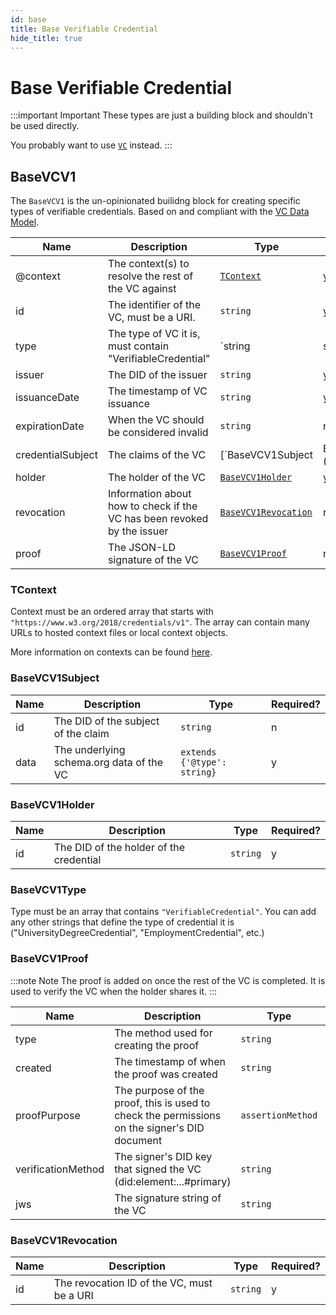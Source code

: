 ```yaml
---
id: base
title: Base Verifiable Credential
hide_title: true
---
```


# Base Verifiable Credential

:::important Important
These types are just a building block and shouldn't be used directly.

You probably want to use [`VC`](index) instead.
:::

## BaseVCV1

The `BaseVCV1` is the un-opinionated builidng block for creating specific types of verifiable credentials. Based on and compliant with the [VC Data Model](https://www.w3.org/TR/vc-data-model/).

| Name              | Description                                                             | Type                                                      | Required? |
| ----------------- | ----------------------------------------------------------------------- | --------------------------------------------------------- | --------- |
| @context          | The context(s) to resolve the rest of the VC against                    | [`TContext`](#TContext)                                   | y         |
| id                | The identifier of the VC, must be a URI.                                | `string`                                                  | y         |
| type              | The type of VC it is, must contain "VerifiableCredential"               | `string | string[]`                                       | y         |
| issuer            | The DID of the issuer                                                   | `string`                                                  | y         |
| issuanceDate      | The timestamp of VC issuance                                            | `string`                                                  | y         |
| expirationDate    | When the VC should be considered invalid                                | `string`                                                  | n         |
| credentialSubject | The claims of the VC                                                    | [`BaseVCV1Subject | BaseVCV1Subject[]`](#BaseVCV1Subject) | y         |
| holder            | The holder of the VC                                                    | [`BaseVCV1Holder`](#BaseVCV1Holder)                       | y         |
| revocation        | Information about how to check if the VC has been revoked by the issuer | [`BaseVCV1Revocation`](#BaseVCV1Revocation)               | n         |
| proof             | The JSON-LD signature of the VC                                         | [`BaseVCV1Proof`](#BaseVCV1Proof)                         | n         |

### TContext

Context must be an ordered array that starts with `"https://www.w3.org/2018/credentials/v1"`. The array can contain many URLs to hosted context files or local context objects.

More information on contexts can be found [here](https://w3c.github.io/json-ld-syntax/#the-context).

### BaseVCV1Subject

| Name | Description                              | Type                        | Required? |
| ---- | ---------------------------------------- | --------------------------- | --------- |
| id   | The DID of the subject of the claim      | `string`                    | n         |
| data | The underlying schema.org data of the VC | `extends {'@type': string}` | y         |

### BaseVCV1Holder

| Name | Description                             | Type     | Required? |
| ---- | --------------------------------------- | -------- | --------- |
| id   | The DID of the holder of the credential | `string` | y         |

### BaseVCV1Type

Type must be an array that contains `"VerifiableCredential"`. You can add any other strings that define the type of credential it is ("UniversityDegreeCredential", "EmploymentCredential", etc.)

### BaseVCV1Proof

:::note Note
The proof is added on once the rest of the VC is completed. It is used to verify the VC when the holder shares it.
:::

| Name               | Description                                                                                  | Type              | Required? |
| ------------------ | -------------------------------------------------------------------------------------------- | ----------------- | --------- |
| type               | The method used for creating the proof                                                       | `string`          | y         |
| created            | The timestamp of when the proof was created                                                  | `string`          | y         |
| proofPurpose       | The purpose of the proof, this is used to check the permissions on the signer's DID document | `assertionMethod` | y         |
| verificationMethod | The signer's DID key that signed the VC (did:element:...#primary)                            | `string`          | y         |
| jws                | The signature string of the VC                                                               | `string`          | y         |

### BaseVCV1Revocation

| Name | Description                                | Type     | Required? |
| ---- | ------------------------------------------ | -------- | --------- |
| id   | The revocation ID of the VC, must be a URI | `string` | y         |
